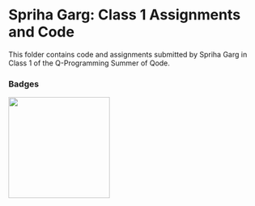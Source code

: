 # Spriha Garg: Class 1 Assignments and Code
This folder contains code and assignments submitted by Spriha Garg in Class 1 of the Q-Programming Summer of Qode.
### Badges
<img src="/badges/attendance.png" width="200px" height="200px">